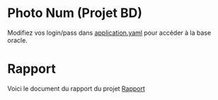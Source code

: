 # Photo Num (Projet BD)

Modifiez vos login/pass dans [application.yaml](app%2Fsrc%2Fmain%2Fresources%2Fapplication.yaml) pour accéder à la base oracle.

# Rapport

Voici le document du rapport du projet
[Rapport](https://docs.google.com/document/d/1NNVyzbdgKwwQIBcis5Q7r8tSNY9zyuFuGJUvQdSdmfQ)
